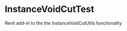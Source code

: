InstanceVoidCutTest
===================

Revit add-in to the the InstanceVoidCutUtils functionality
